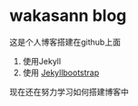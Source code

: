 # wakasann blog

这是个人博客搭建在github上面
1. 使用Jekyll
2. 使用 [Jekyllbootstrap]( https://github.com/plusjade/jekyllbootstrap.com)

现在还在努力学习如何搭建博客中
